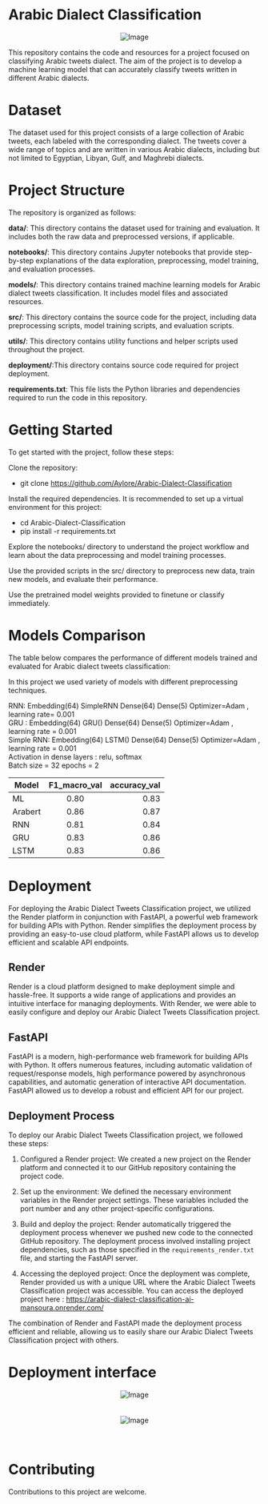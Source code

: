 # Arabic Dialect Classification
<div align="center">
  <img src="./assets/map.png" alt="Image">
</div>



This repository contains the code and resources for a project focused on classifying Arabic  tweets dialect. The aim of the project is to develop a machine learning model that can accurately classify tweets written in different Arabic dialects.


# Dataset
The dataset used for this project consists of a large collection of Arabic tweets, each labeled with the corresponding dialect. The tweets cover a wide range of topics and are written in various Arabic dialects, including but not limited to Egyptian, Libyan, Gulf, and Maghrebi dialects.

# Project Structure
The repository is organized as follows:

**data/**: This directory contains the dataset used for training and evaluation. It includes both the raw data and preprocessed versions, if applicable.

**notebooks/**: This directory contains Jupyter notebooks that provide step-by-step explanations of the data exploration, preprocessing, model training, and evaluation processes.

**models/**: This directory contains trained machine learning models for Arabic dialect tweets classification. It includes model files and associated resources.

**src/**: This directory contains the source code for the project, including data preprocessing scripts, model training scripts, and evaluation scripts.

**utils/**: This directory contains utility functions and helper scripts used throughout the project.

**deployment/**:This directory contains source code required for project deployment.

**requirements.txt**: This file lists the Python libraries and dependencies required to run the code in this repository.




# Getting Started
To get started with the project, follow these steps:

Clone the repository:

- git clone https://github.com/Aylore/Arabic-Dialect-Classification

Install the required dependencies. It is recommended to set up a virtual environment for this project:


- cd Arabic-Dialect-Classification
- pip install -r requirements.txt

Explore the notebooks/ directory to understand the project workflow and learn about the data preprocessing and model training processes.

Use the provided scripts in the src/ directory to preprocess new data, train new models, and evaluate their performance.

Use the pretrained model weights provided to finetune or classify immediately.



# Models Comparison
The table below compares the performance of different models trained and evaluated for Arabic dialect tweets classification:



In this project we used variety of models with different preprocessing techniques.

RNN: 
Embedding(64)
SimpleRNN
Dense(64)
Dense(5)
Optimizer=Adam , learning rate= 0.001
<br/>
GRU : 
Embedding(64)
GRU()
Dense(64)
Dense(5)
Optimizer=Adam , learning rate = 0.001
<br/>
Simple RNN: 
Embedding(64)
LSTM()
Dense(64)
Dense(5)
Optimizer=Adam , learning rate = 0.001
<br/>
Activation in dense layers : relu, softmax 
<br/>
Batch size = 32
epochs = 2




| Model         | F1_macro_val  | accuracy_val  |
| ------------- |:-------------:| -----:        |
|      ML       | 0.80          |    0.83 	|
|    Arabert    | 0.86          |    0.87  	|
|      RNN      | 0.81          |    0.84	|
|      GRU      | 0.83          |    0.86 	|
|      LSTM     | 0.83          |    0.86 	|







# Deployment

For deploying the Arabic Dialect Tweets Classification project, we utilized the Render platform in conjunction with FastAPI, a powerful web framework for building APIs with Python. Render simplifies the deployment process by providing an easy-to-use cloud platform, while FastAPI allows us to develop efficient and scalable API endpoints.

## Render

Render is a cloud platform designed to make deployment simple and hassle-free. It supports a wide range of applications and provides an intuitive interface for managing deployments. With Render, we were able to easily configure and deploy our Arabic Dialect Tweets Classification project.

## FastAPI

FastAPI is a modern, high-performance web framework for building APIs with Python. It offers numerous features, including automatic validation of request/response models, high performance powered by asynchronous capabilities, and automatic generation of interactive API documentation. FastAPI allowed us to develop a robust and efficient API for our project.

## Deployment Process

To deploy our Arabic Dialect Tweets Classification project, we followed these steps:

1. Configured a Render project: We created a new project on the Render platform and connected it to our GitHub repository containing the project code.

2. Set up the environment: We defined the necessary environment variables in the Render project settings. These variables included the port number and any other project-specific configurations.

3. Build and deploy the project: Render automatically triggered the deployment process whenever we pushed new code to the connected GitHub repository. The deployment process involved installing project dependencies, such as those specified in the `requirements_render.txt` file, and starting the FastAPI server.

4. Accessing the deployed project: Once the deployment was complete, Render provided us with a unique URL where the Arabic Dialect Tweets Classification project was accessible. You can access the deployed project here : https://arabic-dialect-classification-ai-mansoura.onrender.com/ 

The combination of Render and FastAPI made the deployment process efficient and reliable, allowing us to easily share our Arabic Dialect Tweets Classification project with others.

# Deployment interface

<div align="center">
  <img src="./assets/deployment1.PNG" alt="Image">
</div>
<br></br>
<div align="center">
  <img src="./assets/deployment2.PNG" alt="Image">
</div>
<br></br>

# Contributing
Contributions to this project are welcome.


